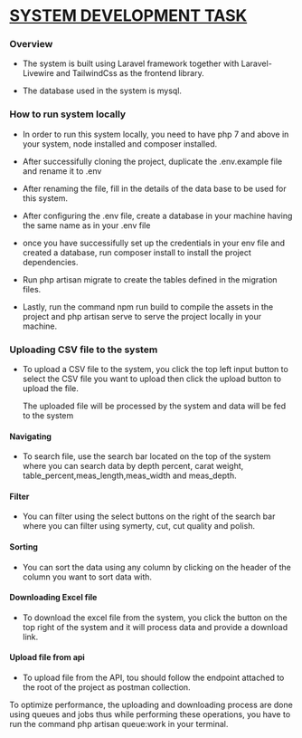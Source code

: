 <h1><u>SYSTEM DEVELOPMENT TASK</u></h1>
<h3> Overview </h3>
<ul>
    <li><p> The system is built using Laravel framework together with Laravel-Livewire and TailwindCss as the frontend library. </p></li>
    <li><p>The database used in the system is mysql.</p></li>
</ul>
<h3>
    How to run system locally
</h3>
<ul>
    <li>
        <p>
        In order to run this system locally, you need to have php 7 and above in your system, node installed and composer installed.
        </p>
    </li>
    <li>
        <p>After successifully cloning the project, duplicate the .env.example file and rename it to .env</p>
    </li>
    <li>
        <p>After renaming the file, fill in the details of the data base to be used for this system.</p>
    </li>
    <li>
        <p>After configuring the .env file, create a database in your machine having the same name as in your .env file</p>
    </li>
    <li>
        <p>once you have successifully set up the credentials in your env file and created a database, run composer install to install the project dependencies.</p>
    </li>
    <li>
        <p>Run php artisan migrate to create the tables defined in the migration files.</p>
    </li>
    <li>
     <p>Lastly, run the command npm run build to compile the assets in the project and php artisan serve to serve the project locally in your machine.</p>
    </li>
</ul>
<h3>
    Uploading CSV file to the system
</h3>
<ul>
    <li>
        <p>To upload a CSV file to the system, you click the top left input button to select the CSV file you want to upload then click the upload button to upload the file.
        </p>
        <p>
        The uploaded file will be processed by the system and data will be fed to the system
        </p>
    </li>
</ul>
<h4>Navigating</h4>
<ul>
    <li>
        <p>
          To search file, use the search bar located on the top of the system where you can search data by depth percent, carat weight, table_percent,meas_length,meas_width and meas_depth.
        </p>
    </li>
</ul>
<h4>Filter</h4>
<ul>
    <li>
        <p>
          You can filter using the select buttons on the right of the search bar where you can filter using symerty, cut, cut quality and polish.
        </p>
    </li>
</ul>
<h4>Sorting</h4>
<ul>
    <li>
        <p>
          You can sort the data using any column by clicking on the header of the column you want to sort data with.
        </p>
    </li>
</ul>
<h4>Downloading Excel file</h4>
<ul>
    <li>
        <p>
           To download the excel file from the system, you click the button on the top right of the system and it will process data and provide a download link.
        </p>
    </li>
</ul>
<h4>Upload file from api</h4>
<ul>
    <li>
        <p>
           To upload file from the API, tou should follow the endpoint attached to the root of the project as postman collection.
        </p>
    </li>
</ul>
<p>
    To optimize performance, the uploading and downloading process are done using queues and jobs thus while performing these operations, you have to run the command php artisan queue:work in your terminal.
</p>
